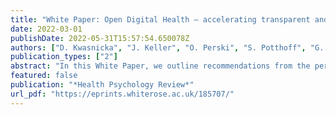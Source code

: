 ```yaml
---
title: "White Paper: Open Digital Health – accelerating transparent and scalable health promotion and treatment"
date: 2022-03-01
publishDate: 2022-05-31T15:57:54.650078Z
authors: ["D. Kwasnicka", "J. Keller", "O. Perski", "S. Potthoff", "G. A. ten Hoor", "B. Ainsworth", "R. Crutzen", "S. Dohle", "A. van Dongen", "M. Heino", "J. F. Henrich", "L. Knox", "L. M. König", "W. Maltinsky", "C. McCallum", "J. Nalukwago", "E. Neter", "J. Nurmi", "M. Spitschan", "S. B. Van Beurden", "L. N. Van der Laan", "K. Wunsch", "J. J. J. Levink", "R. Sanderman"]
publication_types: ["2"]
abstract: "In this White Paper, we outline recommendations from the perspective of health psychology and behavioural science, addressing three research gaps: (1) What methods in the health psychology research toolkit can be best used for developing and evaluating digital health tools? (2) What are the most feasible strategies to reuse digital health tools across populations and settings? (3) What are the main advantages and challenges of sharing (openly publishing) data, code, intervention content and design features of digital health tools? We provide actionable suggestions for researchers joining the continuously growing Open Digital Health movement, poised to revolutionise health psychology research and practice in the coming years. This White Paper is positioned in the current context of the COVID-19 pandemic, exploring how digital health tools have rapidly gained popularity in 2020–2022, when world-wide health promotion and treatment efforts rapidly shifted from face-to-face to remote delivery. This statement is written by the Directors of the not-for-profit Open Digital Health initiative (n = 6), Experts attending the European Health Psychology Society Synergy Expert Meeting (n = 17), and the initiative consultant, following a two-day meeting (19–20th August 2021)."
featured: false
publication: "*Health Psychology Review*"
url_pdf: "https://eprints.whiterose.ac.uk/185707/"
---
```


